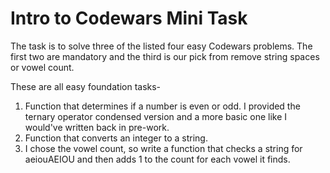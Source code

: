 # Intro to Codewars Mini Task

The task is to solve three of the listed four easy Codewars problems. 
The first two are mandatory and the third is our pick from remove string spaces or vowel count. 

These are all easy foundation tasks-
1. Function that determines if a number is even or odd. I provided the ternary operator condensed version and a more basic one like I would've written back in pre-work.
2. Function that converts an integer to a string.
3. I chose the vowel count, so write a function that checks a string for aeiouAEIOU and then adds 1 to the count for each vowel it finds. 
